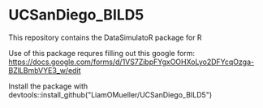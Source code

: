 # UCSanDiego_BILD5
This repository contains the DataSimulatoR package for R

Use of this package requres filling out this google form: https://docs.google.com/forms/d/1VS7ZibpFYgxOOHXoLyo2DFYcqOzga-BZlLBmbVYE3_w/edit

Install the package with devtools::install_github("LiamOMueller/UCSanDiego_BILD5")

